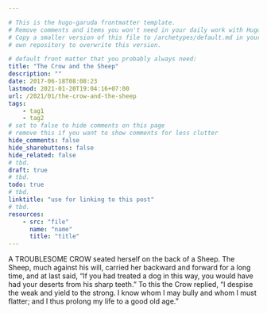 ```yaml
---

# This is the hugo-garuda frontmatter template.
# Remove comments and items you won't need in your daily work with Hugo.
# Copy a smaller version of this file to /archetypes/default.md in your
# own repository to overwrite this version.

# default front matter that you probably always need:
title: "The Crow and the Sheep"
description: ""
date: 2017-06-18T08:08:23
lastmod: 2021-01-20T19:04:16+07:00
url: /2021/01/the-crow-and-the-sheep
tags:
    - tag1
    - tag2
# set to false to hide comments on this page
# remove this if you want to show comments for less clutter
hide_comments: false
hide_sharebuttons: false
hide_related: false
# tbd.
draft: true
# tbd.
todo: true
# tbd.
linktitle: "use for linking to this post"
# tbd.
resources:
    - src: "file"
      name: "name"
      title: "title"
---
```

A TROUBLESOME CROW seated herself on the back of a Sheep. The Sheep, much against his will, carried her backward and forward for a long time, and at last said, “If you had treated a dog in this way, you would have had your deserts from his sharp teeth.” To this the Crow replied, “I despise the weak and yield to the strong. I know whom I may bully and whom I must flatter; and I thus prolong my life to a good old age.”


